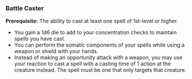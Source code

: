 ### Battle Caster

**Prerequisite:**
The ability to cast at least one spell of 1st-level or higher.

- You gain a 1d6 die to add to your concentration checks to maintain spells you have cast.
- You can perform the somatic components of your spells while using a weapon or shield with your hands.
- Instead of making an opportunity attack with a weapon, you may use your reaction to cast a spell with a casting time of 1 action at the creature instead.
  The spell must be one that only targets that creature.
